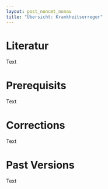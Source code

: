 ```yaml
---
layout: post_noncmt_nonav
title: "Übersicht: Krankheitserreger"
---
```

# Literatur
Text
# Prerequisits
Text
# Corrections
Text
# Past Versions
Text
